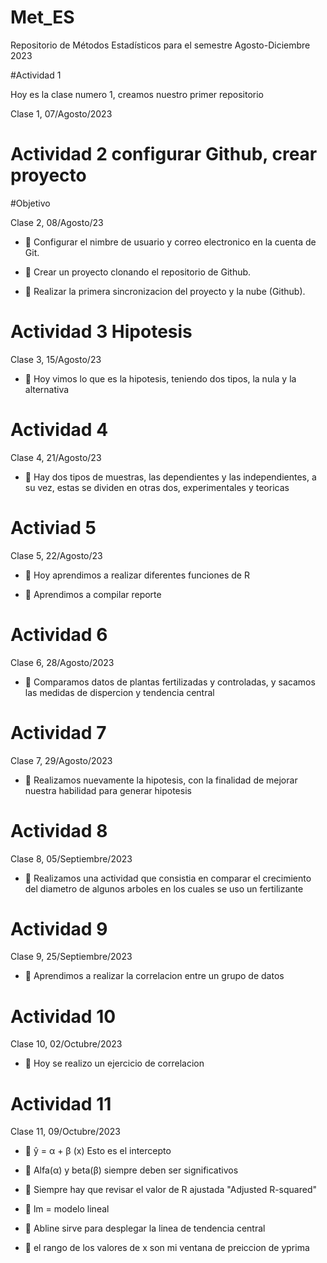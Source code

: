 # Met_ES
Repositorio de Métodos Estadísticos para el semestre Agosto-Diciembre 2023

#Actividad 1

Hoy es la clase numero 1, creamos nuestro primer repositorio

Clase 1, 07/Agosto/2023

# Actividad 2 configurar Github, crear proyecto

#Objetivo

Clase 2, 08/Agosto/23

+ :dart: Configurar el nimbre de usuario y correo electronico en la cuenta de Git.

+ :dart: Crear un proyecto clonando el repositorio de Github.

+ :dart: Realizar la primera sincronizacion del proyecto y la nube (Github).

# Actividad 3 Hipotesis

Clase 3, 15/Agosto/23

+ :dart: Hoy vimos lo que es la hipotesis, teniendo dos tipos, la nula y la alternativa

# Actividad 4 

Clase 4, 21/Agosto/23

+ :dart: Hay dos tipos de muestras, las dependientes y las independientes, a su vez, estas se dividen en otras dos, experimentales y teoricas

# Activiad 5

Clase 5, 22/Agosto/23

+ :dart: Hoy aprendimos a realizar diferentes funciones de R

+ :dart: Aprendimos a compilar reporte

# Actividad 6

Clase 6, 28/Agosto/2023

+ :dart: Comparamos datos de plantas fertilizadas y controladas, y sacamos las medidas de dispercion y tendencia central

# Actividad 7

Clase 7, 29/Agosto/2023

+ :dart: Realizamos nuevamente la hipotesis, con la finalidad de mejorar nuestra habilidad para generar hipotesis

# Actividad 8

Clase 8, 05/Septiembre/2023

+ :dart: Realizamos una actividad que consistia en comparar el crecimiento del diametro de algunos arboles en los cuales se uso un fertilizante

# Actividad 9

Clase 9, 25/Septiembre/2023

+ :dart: Aprendimos a realizar la correlacion entre un grupo de datos

# Actividad 10

Clase 10, 02/Octubre/2023

+ :dart: Hoy se realizo un ejercicio de correlacion

# Actividad 11

Clase 11, 09/Octubre/2023

+ :dart: ŷ = α + β (x) Esto es el intercepto

+ :dart:  Alfa(α) y beta(β) siempre deben ser significativos

+ :dart: Siempre hay que revisar el valor de R ajustada "Adjusted R-squared"

+ :dart: lm = modelo lineal

+ :dart: Abline sirve para desplegar la linea de tendencia central

+ :dart: el rango de los valores de x son mi ventana de preiccion de yprima